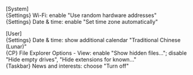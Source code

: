[System]  
{Settings} Wi-Fi: enable "Use random hardware addresses"  
{Settings} Date & time: enable "Set time zone automatically"  

[User]  
{Settings} Date & time: show additional calendar "Traditional Chinese (Lunar)"  
{CP} File Explorer Options - View: enable "Show hidden files..."; disable "Hide empty drives", "Hide extensions for known..."  
{Taskbar} News and interests: choose "Turn off"  
